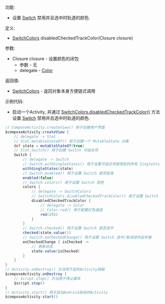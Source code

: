 功能:

+ 设置 [Switch](/API/UI/Compose/Widget/Switch/README.md) 禁用并且选中时轨道的颜色.

定义:

+ [SwitchColors](/API/UI/Compose/Theme/Color/SwitchColors/README.md) disabledCheckedTrackColor(Closure
  closure)

参数:

+ Closure closure - 设置颜色的闭包
    + 参数 - 无
    + delegate - [Color](/API/UI/Compose/Theme/Color/Color/README.md)

返回值:

+ [SwitchColors](/API/UI/Compose/Theme/Color/SwitchColors/README.md) - 返回对象本身方便链式调用

示例代码:

+ 启动一个Activity,
  并通过 [SwitchColors.disabledCheckedTrackColor()](/API/UI/Compose/Theme/Color/SwitchColors/README.md?id=disabledCheckedTrackColor)
  方法设置 [Switch](/API/UI/Compose/Widget/Switch/README.md) 禁用并且选中时轨道的颜色.

```groovy
// ComposeActivity.createView() 用于创建用户界面
$composeActivity.createView {
    // delegate -> Slot
    // Slot.mutableStateOf() 用于创建一个 MutableState 对象
    def state = mutableStateOf(true)
    // Slot.Switch() 用于创建 Switch 可组合项
    Switch {
        // delegate -> Switch
        // Switch.withSingleStates() 用于设置可组合项使用到的所有 SingleState
        withSingleStates(state)
        // Switch.enabled() 用于设置 Switch 是否启用
        enabled(false)
        // Switch.colors() 用于设置 Switch 颜色
        colors {
            // delegate -> SwitchColors
            // SwitchColors.disabledCheckedTrackColor() 用于设置 Switch 禁用并且选中时轨道的颜色
            disabledCheckedTrackColor {
                // delegate -> Color
                // Color.red() 用于配置红色通道
                red(255)
            }
        }
        // Switch.checked() 用于设置 Switch 是否选中
        checked(state.value())
        // Switch.onCheckedChange() 用于设置 Switch 选中/取消选中监听器
        onCheckedChange { isChecked ->
            // 更新状态
            state.value(isChecked)
        }
    }
}
// Activity.onDestroy() 方法用于监听Activity销毁
$composeActivity.onDestroy {
    // Script.stop() 方法用于停止脚本
    $script.stop()
}
// Activity.start() 用于启动Android系统的Activity
$composeActivity.start()
```